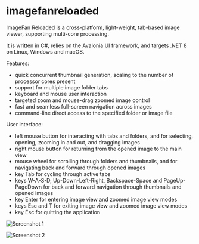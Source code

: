 # imagefanreloaded
ImageFan Reloaded is a cross-platform, light-weight, tab-based image viewer, supporting multi-core processing.

It is written in C#, relies on the Avalonia UI framework, and targets .NET 8 on Linux, Windows and macOS.

Features:
* quick concurrent thumbnail generation, scaling to the number of processor cores present
* support for multiple image folder tabs
* keyboard and mouse user interaction
* targeted zoom and mouse-drag zoomed image control
* fast and seamless full-screen navigation across images
* command-line direct access to the specified folder or image file

User interface:
* left mouse button for interacting with tabs and folders, and for selecting, opening, zooming in and out, and dragging images
* right mouse button for returning from the opened image to the main view
* mouse wheel for scrolling through folders and thumbnails, and for navigating back and forward through opened images
* key Tab for cycling through active tabs
* keys W-A-S-D, Up-Down-Left-Right, Backspace-Space and PageUp-PageDown for back and forward navigation through thumbnails and opened images
* key Enter for entering image view and zoomed image view modes
* keys Esc and T for exiting image view and zoomed image view modes
* key Esc for quitting the application

![Screenshot 1](https://raw.githubusercontent.com/mihnea-radulescu/imagefanreloaded/main/Screenshot-Dark.jpg "ImageFan Reloaded - Dark Screenshot")

![Screenshot 2](https://raw.githubusercontent.com/mihnea-radulescu/imagefanreloaded/main/Screenshot-Light.jpg "ImageFan Reloaded - Light Screenshot")

